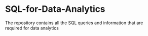 # SQL-for-Data-Analytics
The repository contains all the SQL queries and information that are required for data analytics
